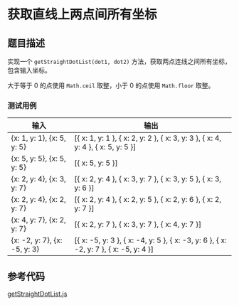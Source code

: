 # 获取直线上两点间所有坐标

## 题目描述

实现一个 `getStraightDotList(dot1, dot2)` 方法，获取两点连线之间所有坐标，包含输入坐标。

大于等于 0 的点使用 `Math.ceil` 取整，小于 0 的点使用 `Math.floor` 取整。

### 测试用例

| 输入 | 输出 | 
| --- | --- |
| {x: 1, y: 1}, {x: 5, y: 5} | [{ x: 1, y: 1 }, { x: 2, y: 2 }, { x: 3, y: 3 }, { x: 4, y: 4 }, { x: 5, y: 5 }] |
| {x: 5, y: 5}, {x: 5, y: 5} | [{ x: 5, y: 5 }] |
| {x: 2, y: 4}, {x: 3, y: 7} | [{ x: 2, y: 4 }, { x: 3, y: 7 }, { x: 3, y: 5 }, { x: 3, y: 6 }] |
| {x: 2, y: 4}, {x: 2, y: 7} | [{ x: 2, y: 4 }, { x: 2, y: 5 }, { x: 2, y: 6 }, { x: 2, y: 7 }] |
| {x: 4, y: 7}, {x: 2, y: 7} | [{ x: 2, y: 7 }, { x: 3, y: 7 }, { x: 4, y: 7 }] |
| {x: -2, y: 7}, {x: -5, y: 3} | [{ x: -5, y: 3 }, { x: -4, y: 5 }, { x: -3, y: 6 }, { x: -2, y: 7 }, { x: -5, y: 4 }] |

## 参考代码

[getStraightDotList.js](../codes/Q3/getStraightDotList.js)
